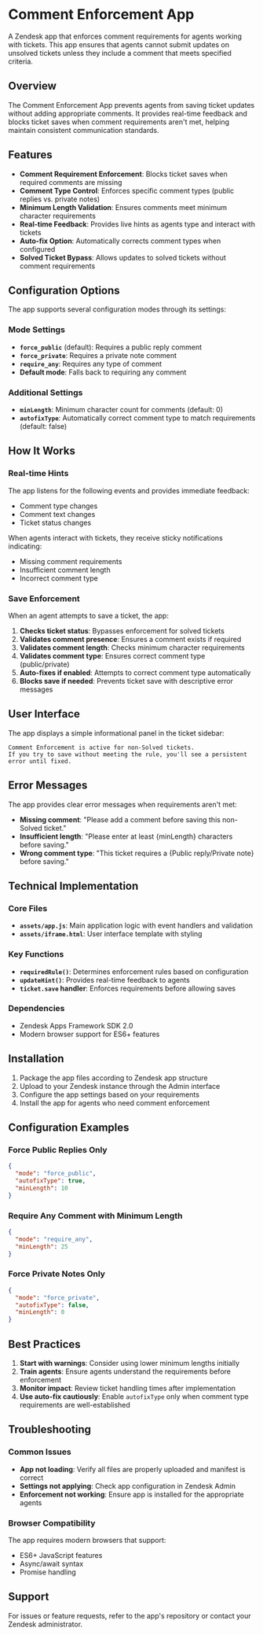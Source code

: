 # Comment Enforcement App

A Zendesk app that enforces comment requirements for agents working with tickets. This app ensures that agents cannot submit updates on unsolved tickets unless they include a comment that meets specified criteria.

## Overview

The Comment Enforcement App prevents agents from saving ticket updates without adding appropriate comments. It provides real-time feedback and blocks ticket saves when comment requirements aren't met, helping maintain consistent communication standards.

## Features

- **Comment Requirement Enforcement**: Blocks ticket saves when required comments are missing
- **Comment Type Control**: Enforces specific comment types (public replies vs. private notes)
- **Minimum Length Validation**: Ensures comments meet minimum character requirements
- **Real-time Feedback**: Provides live hints as agents type and interact with tickets
- **Auto-fix Option**: Automatically corrects comment types when configured
- **Solved Ticket Bypass**: Allows updates to solved tickets without comment requirements

## Configuration Options

The app supports several configuration modes through its settings:

### Mode Settings

- **`force_public`** (default): Requires a public reply comment
- **`force_private`**: Requires a private note comment
- **`require_any`**: Requires any type of comment
- **Default mode**: Falls back to requiring any comment

### Additional Settings

- **`minLength`**: Minimum character count for comments (default: 0)
- **`autofixType`**: Automatically correct comment type to match requirements (default: false)

## How It Works

### Real-time Hints

The app listens for the following events and provides immediate feedback:
- Comment type changes
- Comment text changes
- Ticket status changes

When agents interact with tickets, they receive sticky notifications indicating:
- Missing comment requirements
- Insufficient comment length
- Incorrect comment type

### Save Enforcement

When an agent attempts to save a ticket, the app:

1. **Checks ticket status**: Bypasses enforcement for solved tickets
2. **Validates comment presence**: Ensures a comment exists if required
3. **Validates comment length**: Checks minimum character requirements
4. **Validates comment type**: Ensures correct comment type (public/private)
5. **Auto-fixes if enabled**: Attempts to correct comment type automatically
6. **Blocks save if needed**: Prevents ticket save with descriptive error messages

## User Interface

The app displays a simple informational panel in the ticket sidebar:

```
Comment Enforcement is active for non-Solved tickets.
If you try to save without meeting the rule, you'll see a persistent error until fixed.
```

## Error Messages

The app provides clear error messages when requirements aren't met:

- **Missing comment**: "Please add a comment before saving this non-Solved ticket."
- **Insufficient length**: "Please enter at least {minLength} characters before saving."
- **Wrong comment type**: "This ticket requires a {Public reply/Private note} before saving."

## Technical Implementation

### Core Files

- **`assets/app.js`**: Main application logic with event handlers and validation
- **`assets/iframe.html`**: User interface template with styling

### Key Functions

- **`requiredRule()`**: Determines enforcement rules based on configuration
- **`updateHint()`**: Provides real-time feedback to agents
- **`ticket.save` handler**: Enforces requirements before allowing saves

### Dependencies

- Zendesk Apps Framework SDK 2.0
- Modern browser support for ES6+ features

## Installation

1. Package the app files according to Zendesk app structure
2. Upload to your Zendesk instance through the Admin interface
3. Configure the app settings based on your requirements
4. Install the app for agents who need comment enforcement

## Configuration Examples

### Force Public Replies Only
```json
{
  "mode": "force_public",
  "autofixType": true,
  "minLength": 10
}
```

### Require Any Comment with Minimum Length
```json
{
  "mode": "require_any",
  "minLength": 25
}
```

### Force Private Notes Only
```json
{
  "mode": "force_private",
  "autofixType": false,
  "minLength": 0
}
```

## Best Practices

1. **Start with warnings**: Consider using lower minimum lengths initially
2. **Train agents**: Ensure agents understand the requirements before enforcement
3. **Monitor impact**: Review ticket handling times after implementation
4. **Use auto-fix cautiously**: Enable `autofixType` only when comment type requirements are well-established

## Troubleshooting

### Common Issues

- **App not loading**: Verify all files are properly uploaded and manifest is correct
- **Settings not applying**: Check app configuration in Zendesk Admin
- **Enforcement not working**: Ensure app is installed for the appropriate agents

### Browser Compatibility

The app requires modern browsers that support:
- ES6+ JavaScript features
- Async/await syntax
- Promise handling

## Support

For issues or feature requests, refer to the app's repository or contact your Zendesk administrator.
